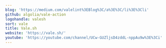 ```yaml
---
blog: 'https://medium.com/valelint%3EBlog%3C/a%3E%3C/li%3E%3Cli'
github: algolia/vale-action
logohandle: valesh
sort: vale
title: Vale.sh
website: 'https://vale.sh/'
youtube: 'https://youtube.com/channel/UCw-GUZljsD4zddL-nppAu9w%3E%3Ci'
---
```

